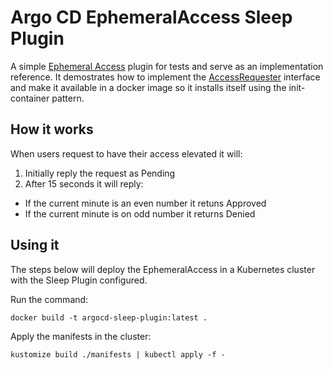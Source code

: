 # Argo CD EphemeralAccess Sleep Plugin

A simple [Ephemeral Access][1] plugin for tests and serve as an
implementation reference. It demostrates how to implement the
[AccessRequester][2] interface and make it available in a docker image
so it installs itself using the init-container pattern.

## How it works

When users request to have their access elevated it will:

1. Initially reply the request as Pending
1. After 15 seconds it will reply:
  - If the current minute is an even number it retuns Approved
  - If the current minute is on odd number it returns Denied

## Using it

The steps below will deploy the EphemeralAccess in a Kubernetes
cluster with the Sleep Plugin configured.

Run the command:

    docker build -t argocd-sleep-plugin:latest .

Apply the manifests in the cluster:

    kustomize build ./manifests | kubectl apply -f -

[1]: https://github.com/argoproj-labs/argocd-ephemeral-access/tree/main
[2]: https://github.com/argoproj-labs/argocd-ephemeral-access/blob/532ff45b5a6824d941101c21c59433b7a37ec9d8/pkg/plugin/rpc.go#L44-L48
